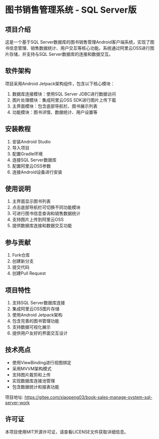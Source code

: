 

# 图书销售管理系统 - SQL Server版

## 项目介绍
这是一个基于SQL Server数据库的图书销售管理Android客户端系统，实现了图书信息管理、销售数据统计、用户交互等核心功能。系统通过阿里云OSS进行图片存储，并支持与SQL Server数据库的连接和数据交互。

## 软件架构
项目采用Android Jetpack架构组件，包含以下核心模块：
1. 数据库连接模块：使用SQL Server JDBC进行数据访问
2. 图片处理模块：集成阿里云OSS SDK进行图片上传下载
3. 主界面模块：包含底部导航栏、图书展示列表
4. 功能模块：图书详情、数据统计、用户设置等

## 安装教程
1. 安装Android Studio
2. 导入项目
3. 配置Gradle环境
4. 连接SQL Server数据库
5. 配置阿里云OSS参数
6. 连接Android设备进行安装

## 使用说明
1. 主界面显示图书列表
2. 点击底部导航栏可切换不同功能模块
3. 可进行图书信息查询和销售数据统计
4. 支持图片上传到阿里云OSS
5. 提供数据库连接和数据交互功能

## 参与贡献
1. Fork仓库
2. 创建新分支
3. 提交代码
4. 创建Pull Request

## 项目特性
1. 支持SQL Server数据库连接
2. 集成阿里云OSS图片存储
3. 使用Android Jetpack架构
4. 包含完善的图书管理功能
5. 支持数据可视化展示
6. 提供用户友好的界面交互设计

## 技术亮点
- 使用ViewBinding进行视图绑定
- 采用MVVM架构模式
- 支持图片裁剪和上传
- 实现数据库连接池管理
- 包含数据统计和报表功能

项目地址: https://gitee.com/xiaopeng03/book-sales-manage-system-sql-server-work

## 许可证
本项目使用MIT开源许可证，请查看LICENSE文件获取详细信息。
